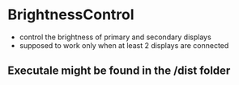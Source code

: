 # BrightnessControl
- control the brightness of primary and secondary displays
- supposed to work only when at least 2 displays are connected

## Executale might be found in the /dist folder
